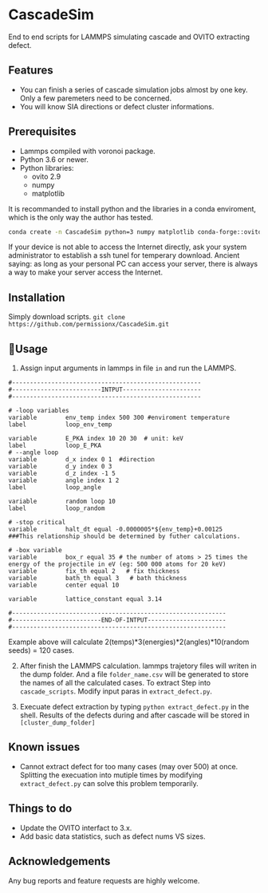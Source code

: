 # CascadeSim
End to end scripts for LAMMPS simulating cascade and OVITO extracting defect. 

## Features
* You can finish a series of cascade simulation jobs almost by one key. Only a few paremeters need to be concerned. 
* You will know SIA directions or defect cluster informations. 

## Prerequisites 
* Lammps compiled with voronoi package.
* Python 3.6 or newer.
* Python libraries:
    * ovito 2.9
    * numpy
    * matplotlib

It is recommanded to install python and the libraries in a conda enviroment, which is the only way the author has tested. 
```bash
conda create -n CascadeSim python=3 numpy matplotlib conda-forge::ovito=2.9
```
If your device is not able to access the Internet directly, ask your system administrator to establish a ssh tunel for temperary download.  Ancient saying: as long as your personal PC can access your server, there is always a way to make your server access the Internet. 

## Installation
Simply download scripts.
`git clone https://github.com/permissionx/CascadeSim.git`

## :rocket:Usage
1. Assign input arguments in lammps in file `in` and run the LAMMPS.
```
#-----------------------------------------------------
#-------------------------INTPUT----------------------
#-----------------------------------------------------

# -loop variables
variable        env_temp index 500 300 #enviroment temperature
label           loop_env_temp

variable        E_PKA index 10 20 30  # unit: keV
label           loop_E_PKA
# --angle loop
variable        d_x index 0 1  #direction
variable        d_y index 0 3
variable        d_z index -1 5
variable        angle index 1 2
label           loop_angle

variable        random loop 10
label           loop_random

# -stop critical
variable        halt_dt equal -0.0000005*${env_temp}+0.00125
###This relationship should be determined by futher calculations.

# -box variable
variable        box_r equal 35 # the number of atoms > 25 times the energy of the projectile in eV (eg: 500 000 atoms for 20 keV)
variable        fix_th equal 2   # fix thickness
variable        bath_th equal 3   # bath thickness
variable        center equal 10

variable        lattice_constant equal 3.14

#------------------------------------------------------------
#-------------------------END-OF-INTPUT----------------------
#------------------------------------------------------------
```
Example above will calculate 2(temps)*3(energies)*2(angles)*10(random seeds) = 120 cases.

2. After finish the LAMMPS calculation. lammps trajetory files will writen in the dump folder. And a file `folder_name.csv` will be generated to store the names of all the calculated cases. To extract Step into `cascade_scripts`. Modify input paras in `extract_defect.py`.

3. Execuate defect extraction by typing `python extract_defect.py` in the shell. Results of the defects during and after cascade will be stored in `[cluster_dump_folder]`


## Known issues
* Cannot extract defect for too many cases (may over 500) at once. Splitting the execuation into mutiple times by modifying `extract_defect.py` can solve this problem temporarily.

## Things to do
* Update the OVITO interfact to 3.x.
* Add basic data statistics, such as defect nums VS sizes. 

## Acknowledgements
Any bug reports and feature requests are highly welcome. 

